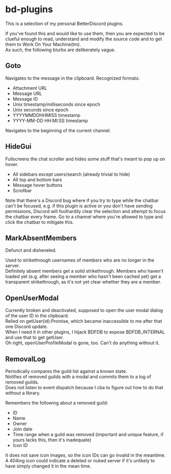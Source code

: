 # bd-plugins

This is a selection of my personal BetterDiscord plugins.

If you've found this and would like to use them, then you are expected to be clueful enough to read, understand and modify the source code and to get them to Work On Your Machine(tm).  
As such, the following blurbs are deliberately vague.

## Goto

Navigates to the message in the clipboard. Recognized formats:

* Attachment URL
* Message URL
* Message ID
* Unix timestamp/milliseconds since epoch
* Unix seconds since epoch
* YYYYMMDDHHMISS timestamp
* YYYY-MM-DD HH:MI:SS timestamp

Navigates to the beginning of the current channel.

## HideGui

Fullscreens the chat scroller and hides some stuff that's meant to pop up on hover.

* All sidebars except users/search (already trivial to hide)
* All top and bottom bars
* Message hover buttons
* Scrollbar

Note that there's a Discord bug where if you try to type while the chatbar can't be focused, e.g. if this plugin is active or you don't have sending permissions, Discord will foolhardily clear the selection and attempt to focus the chatbar every frame. Go to a channel where you're allowed to type and click the chatbar to mitigate this.

## MarkAbsentMembers

Defunct and disheveled.

Used to strikethrough usernames of members who are no longer in the server.  
Definitely absent members get a solid strikethrough. Members who haven't loaded yet
(e.g. after seeing a member who hasn't been cached yet) get a transparent strikethrough,
as it's not yet clear whether they are a member.

## OpenUserModal

Currently broken and deactivated, supposed to open the user modal dialog of the user ID in the clipboard.  
Relied on getUser(id):Promise<User>, which became inaccessible to me after that one Discord update.  
When I need it in other plugins, I hijack BDFDB to expose BDFDB_INTERNAL and use that to get getUser.  
Oh right, openUserProfileModal is gone, too. Can't do anything without it.

## RemovalLog

Periodically compares the guild list against a known state.  
Notifies of removed guilds with a modal and commits them to a log of removed guilds.  
Does not listen to event dispatch because I cba to figure out how to do that without a library.

Remembers the following about a removed guild:

* ID
* Name
* Owner
* Join date
* Time range when a guild was removed (important and unique feature, if yours lacks this, then it's inadequate)
* Icon ID

It does not save icon images, so the icon IDs can go invalid in the meantime.  
A 404ing icon could indicate a deleted or nuked server if it's unlikely to have simply changed it in the mean time.
